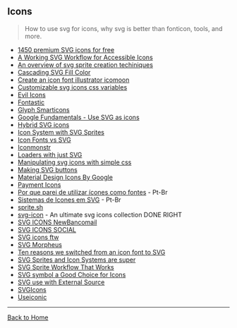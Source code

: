## Icons
> How to use svg for icons, why svg is better than fonticon, tools, and more.

- [1450 premium SVG icons for free](http://www.iconeden.com/smarticons/index.html)
- [A Working SVG Workflow for Accessible Icons](http://www.sitepoint.com/a-working-svg-workflow-for-accessible-icons/)
- [An overview of svg sprite creation techiniques](http://24ways.org/2014/an-overview-of-svg-sprite-creation-techniques/)
- [Cascading SVG Fill Color](http://css-tricks.com/cascading-svg-fill-color/)
- [Create an icon font illustrator icomoon](http://www.sitepoint.com/create-an-icon-font-illustrator-icomoon/)
- [Customizable svg icons css variables](http://codepen.io/AmeliaBR/post/customizable-svg-icons-css-variables)
- [Evil Icons](http://evil-icons.io/)
- [Fontastic](http://fontastic.me/faq)
- [Glyph Smarticons](http://glyph.smarticons.co/)
- [Google Fundamentals - Use SVG as icons](https://developers.google.com/web/fundamentals/media/images/use-icons)
- [Hybrid SVG icons](http://hybicon.softwaretailoring.net/)
- [Icon System with SVG Sprites](http://css-tricks.com/svg-sprites-use-better-icon-fonts/)
- [Icon Fonts vs SVG](http://css-tricks.com/icon-fonts-vs-svg/)
- [Iconmonstr](http://iconmonstr.com/)
- [Loaders with just SVG](http://samherbert.net/svg-loaders/)
- [Manipulating svg icons with simple css](http://webdesign.tutsplus.com/articles/manipulating-svg-icons-with-simple-css--webdesign-15694)
- [Making SVG buttons](http://metafizzy.co/blog/making-svg-buttons/)
- [Material Design Icons By Google](https://github.com/google/material-design-icons)
- [Payment Icons](http://paymentfont.io/)
- [Por que parei de utilizar ícones como fontes](https://medium.com/@devinterior/por-que-parei-de-utilizar-%C3%ADcones-como-fontes-3ee74d34cf4) - Pt-Br
- [Sistemas de Icones em SVG](http://willianjusten.com.br/sistemas-de-icones-em-svg/) - Pt-Br
- [sprite.sh](https://github.com/edenspiekermann/sprite.sh)
- [svg-icon](https://github.com/leungwensen/svg-icon) - An ultimate svg icons collection DONE RIGHT
- [SVG ICONS NewBancomail](http://elrumordelaluz.github.io/newbancomail/svg.html)
- [SVG ICONS SOCIAL](http://jorgeatgu.github.io/demo)
- [SVG icons ftw](http://tympanus.net/codrops/2013/11/27/svg-icons-ftw/)
- [SVG Morpheus](http://alexk111.github.io/SVG-Morpheus/)
- [Ten reasons we switched from an icon font to SVG](http://ianfeather.co.uk/ten-reasons-we-switched-from-an-icon-font-to-svg/)
- [SVG Sprites and Icon Systems are super](https://lincolnloop.com/blog/svg-sprites-and-icon-systems-are-super/)
- [SVG Sprite Workflow That Works](https://medium.com/@iamryanyu/svg-sprite-workflow-that-works-f5609d4d6144#.ycad46oe7)
- [SVG symbol a Good Choice for Icons](http://css-tricks.com/svg-symbol-good-choice-icons/)
- [SVG use with External Source](http://css-tricks.com/svg-use-external-source/)
- [SVGIcons](http://bbriel.me/svgicons/)
- [Useiconic](https://useiconic.com/guides/)

---
[Back to Home](https://github.com/willianjusten/awesome-svg)
